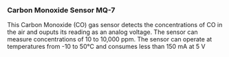 ### Carbon Monoxide Sensor MQ-7
This Carbon Monoxide (CO) gas sensor detects the concentrations of CO in the air and ouputs its reading as an analog voltage. The sensor can measure concentrations of 10 to 10,000 ppm.
The sensor can operate at temperatures from -10 to 50°C and consumes less than 150 mA at 5 V
